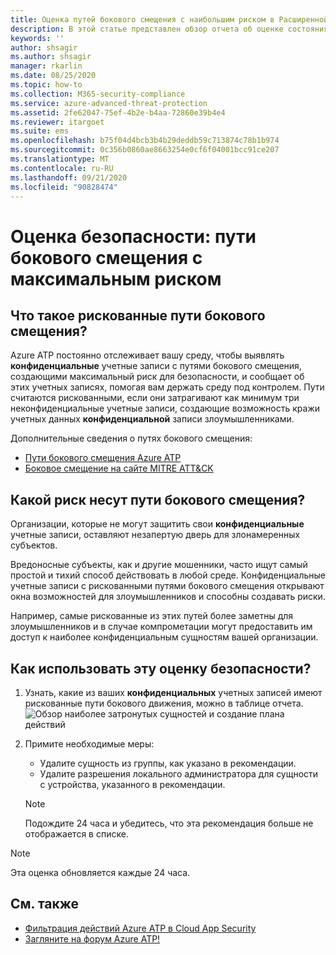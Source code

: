 ```yaml
---
title: Оценка путей бокового смещения с наибольшим риском в Расширенной защите от угроз Azure
description: В этой статье представлен обзор отчета об оценке состояния безопасности удостоверений Azure ATP, который сообщает о конфиденциальных сущностях с путями бокового смещения, несущими наибольший риск.
keywords: ''
author: shsagir
ms.author: shsagir
manager: rkarlin
ms.date: 08/25/2020
ms.topic: how-to
ms.collection: M365-security-compliance
ms.service: azure-advanced-threat-protection
ms.assetid: 2fe62047-75ef-4b2e-b4aa-72860e39b4e4
ms.reviewer: itargoet
ms.suite: ems
ms.openlocfilehash: b75f04d4bcb3b4b29deddb59c713874c78b1b974
ms.sourcegitcommit: 0c356b0860ae8663254e0cf6f04001bcc91ce207
ms.translationtype: MT
ms.contentlocale: ru-RU
ms.lasthandoff: 09/21/2020
ms.locfileid: "90828474"
---
```

# <a name="security-assessment-riskiest-lateral-movement-paths-lmp"></a>Оценка безопасности: пути бокового смещения с максимальным риском

## <a name="what-are-risky-lateral-movement-paths"></a>Что такое рискованные пути бокового смещения?

Azure ATP постоянно отслеживает вашу среду, чтобы выявлять **конфиденциальные** учетные записи с путями бокового смещения, создающими максимальный риск для безопасности, и сообщает об этих учетных записях, помогая вам держать среду под контролем. Пути считаются рискованными, если они затрагивают как минимум три неконфиденциальные учетные записи, создающие возможность кражи учетных данных **конфиденциальной** записи злоумышленниками.

Дополнительные сведения о путях бокового смещения:

- [Пути бокового смещения Azure ATP](use-case-lateral-movement-path.md)
- [Боковое смещение на сайте MITRE ATT&CK](https://attack.mitre.org/tactics/TA0008/)

## <a name="what-risk-do-risky-lateral-movement-paths-pose"></a>Какой риск несут пути бокового смещения?

Организации, которые не могут защитить свои **конфиденциальные** учетные записи, оставляют незапертую дверь для злонамеренных субъектов.

Вредоносные субъекты, как и другие мошенники, часто ищут самый простой и тихий способ действовать в любой среде. Конфиденциальные учетные записи с рискованными путями бокового смещения открывают окна возможностей для злоумышленников и способны создавать риски.

Например, самые рискованные из этих путей более заметны для злоумышленников и в случае компрометации могут предоставить им доступ к наиболее конфиденциальным сущностям вашей организации.

## <a name="how-do-i-use-this-security-assessment"></a>Как использовать эту оценку безопасности?

1. Узнать, какие из ваших **конфиденциальных** учетных записей имеют рискованные пути бокового движения, можно в таблице отчета.
    ![Обзор наиболее затронутых сущностей и создание плана действий](media/atp-cas-isp-riskiest-lmp-1.png)
1. Примите необходимые меры:
    - Удалите сущность из группы, как указано в рекомендации.
    - Удалите разрешения локального администратора для сущности с устройства, указанного в рекомендации.

    > [!NOTE]
    > Подождите 24 часа и убедитесь, что эта рекомендация больше не отображается в списке.

> [!NOTE]
> Эта оценка обновляется каждые 24 часа.

## <a name="see-also"></a>См. также

- [Фильтрация действий Azure ATP в Cloud App Security](activities-filtering-mcas.md)
- [Загляните на форум Azure ATP!](https://aka.ms/azureatpcommunity)
